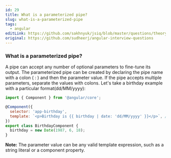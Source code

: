 ```yaml
---
id: 29
title: What is a parameterized pipe?
slug: what-is-a-parameterized-pipe
tags:
  - angular
editLink: https://github.com/sakhnyuk/jsiq/blob/master/questions/theory/angular/29.md
original: https://github.com/sudheerj/angular-interview-questions
---
```


### What is a parameterized pipe?

A pipe can accept any number of optional parameters to fine-tune its output. The parameterized pipe can be created by declaring the pipe name with a colon ( : ) and then the parameter value. If the pipe accepts multiple parameters, separate the values with colons. Let's take a birthday example with a particular format(dd/MM/yyyy):

```javascript
import { Component } from '@angular/core';

@Component({
  selector: 'app-birthday',
  template: `<p>Birthday is {{ birthday | date: 'dd/MM/yyyy' }}</p>`, // 18/06/1987
})
export class BirthdayComponent {
  birthday = new Date(1987, 6, 18);
}
```

**Note:** The parameter value can be any valid template expression, such as a string literal or a component property.